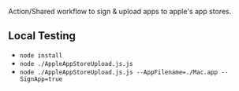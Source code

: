 Action/Shared workflow to sign & upload apps to apple's app stores.


Local Testing
-----------------
- `node install`
- `node ./AppleAppStoreUpload.js.js`
- `node ./AppleAppStoreUpload.js.js --AppFilename=./Mac.app --SignApp=true`

